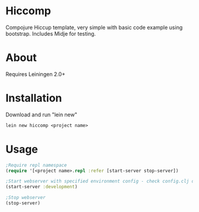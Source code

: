 # Hiccomp

Compojure Hiccup template, very simple with basic code example using bootstrap. Includes Midje for testing.

# About

Requires Leiningen 2.0+

# Installation

Download and run "lein new"

```clojure
lein new hiccomp <project name>
```

# Usage

```clojure
;Require repl namespace
(require '[<project name>.repl :refer [start-server stop-server])

;Start webserver with specified environment config - check config.clj default port 5566
(start-server :development)

;Stop webserver
(stop-server)
```